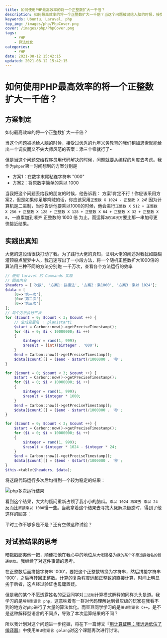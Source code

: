 ```yaml
---
title: 如何使用PHP最高效率的将一个正整数扩大一千倍？
description: 如何最高效率的将一个正整数扩大一千倍？当这个问题被抛给人脑的时候，接受过优秀的九年义务教育的我们稍加思索就能给出一个调皮而又不失大师风范的答案：添三个零就行了~但是当这个问题交给程序员用代码解决的时候，问题就要从编程的角度去考虑。
keywords: Ubuntu, Laravel, php
top_img: /images/php/PhpCover.png
cover: /images/php/PhpCover.png
tags:
    - PHP
    - 算法优化
categories:
    - PHP
date: 2021-08-12 15:42:15
updated: 2021-08-12 15:42:15
---
```

# 如何使用PHP最高效率的将一个正整数扩大一千倍？

## 方案制定

如何最高效率的将一个正整数扩大一千倍？

当这个问题被抛给人脑的时候，接受过优秀的九年义务教育的我们稍加思索就能给出一个调皮而又不失大师风范的答案：添三个零就行了~

但是当这个问题交给程序员用代码解决的时候，问题就要从编程的角度去考虑。我作为`phper`第一时间想到的方案分别是
- 方案1：在数字末尾粘连字符串 "000"
- 方案2：将原数字简单的乘以 1000

当我把这个问题丢给我的朋友的时候，他告诉我：
方案1肯定不行！你应该采用方案2，但是如果你足够鸡贼的话，你应该采用`正整数 X 1024 - 正整数 X 24`!
因为计算机是二进制，当你告诉他要乘以1000的时候，他会进行`正整数 X 512 + 正整数 X 256 + 正整数 X 128 + 正整数 X 128 + 正整数 X 64 + 正整数 X 32 + 正整数 X 8`，一直累加到凑齐 正整数的 1000 倍 为止。而运算`2的10次方`要比那一串加号更快接近结果。

## 实践出真知
大佬的这段话很快打动了我。为了践行大佬的真知，证明大佬的阐述对我犹如醍醐灌顶般点醒梦中人，我迅速写出了一小段方法，将一个随机正整数扩大1000倍的算法用三种不同的方法分别跑 一千万次，查看各个方法运行的效率

```php
// 使用 laravel 的 Commands 实现
// 图表内容
$headers = ['次数', '方案1：拼接法', '方案2：乘1000', '方案3：乘以 1024'];
$data = [
    [0=>'第一次'],
    [0=>'第二次'],
    [0=>'第三次']
];
// 每个方法执行三次
for ($count = 0; $count < 3; $count ++) {
    // 生成变量名 ： plan1start1
    $start = Carbon::now()->getPreciseTimestamp();
    for ($i = 0; $i < 10000000; $i ++)
    {
        $integer = rand(1, 999);
        $result = (int)($integer . '000');
    }
    $end = Carbon::now()->getPreciseTimestamp();
    $data[$count][] = ($end - $start)/1000000 . '秒';
}

for ($count = 0; $count < 3; $count ++) {
    $start = Carbon::now()->getPreciseTimestamp();
    for ($i = 0; $i < 10000000; $i ++)
    {
        $integer = rand(1, 999);
        $result = $integer * 1000;
    }
    $end = Carbon::now()->getPreciseTimestamp();
    $data[$count][] = ($end - $start)/1000000 . '秒';
}

for ($count = 0; $count < 3; $count ++) {
    $start = Carbon::now()->getPreciseTimestamp();
    for ($i = 0; $i < 10000000; $i ++)
    {
        $integer = rand(1, 999);
        $result = $integer * 1024 - $integer * 24;
    }
    $end = Carbon::now()->getPreciseTimestamp();
    $data[$count][] = ($end - $start)/1000000 . '秒';
}
$this->table($headers, $data);
```

将这段代码运行多次后均得到一个较为稳定的结果：

![php多次运行结果](/images/php/PhpExpandsPositiveIntegersByAFactorOf1000-image01.png)

看到这个结果，大大的疑问重新占领了我小小的脑瓜。`乘以 1024 再减去 乘以 24` 反而比`直接乘以 1000`慢一些。当我拿着这个结果去寻找大佬解决疑惑时，得到了他这样的回答：

平时工作不够多是不是？还有空做这种试验？

## 对试验结果的思考

暗戳戳鄙夷他一把，顺便把他在我心中的地位从`大佬`降格为`我的某个不愿透露姓名的普通朋友`。我继续了对这件事请的思考。

在正整数后面拼接字符串 '000'，要把这个正整数转换为字符串，然后拼接字符串 '000'，之后再转回正整数。计算的复杂程度远超正整数的直接计算，时间上明显劣于后者，这点经过验证也毋庸置疑。

但是我的某个不愿透露姓名的豆豆同学对`二进制`计算模式解释的同样头头是道。我学习的是`解释型语言 php`，这意味着有一群对代码理解达到骨灰级的玩家在我看不到的地方对`php`进行了大量的算法优化。而豆豆同学学习的是`编译型语言 C++`。是不是这种解释型语言的不同点，导致了本次运算结果的不同？

所以我计划对这个问题进一步挖掘，将在下一篇博文『[用计算证明：我远远低估了编译器](/go/CompiledLanguageComputationOfMultiplication.md)』中使用`编译型语言 golang`对这个课题再次进行讨论。